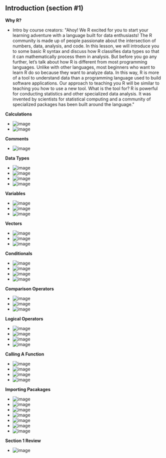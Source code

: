 ## Introduction (section #1)

**Why R?**
- Intro by course creators: "Ahoy! We R excited for you to start your learning adventure with a language built for data enthusiasts! The R community is made up of people passionate about the intersection of numbers,
  data, analysis, and code. In this lesson, we will introduce you to some basic R syntax and discuss how R classifies data types so that it can mathematically process them in analysis. But before you go any further,
  let’s talk about how R is different from most programming languages. Unlike with other languages, most beginners who want to learn R do so because they want to analyze data. In this way, R is more of a tool to
  understand data than a programming language used to build software applications. Our approach to teaching you R will be similar to teaching you how to use a new tool. What is the tool for? R is powerful for
  conducting statistics and other specialized data analysis. It was invented by scientists for statistical computing and a community of specialized packages has been built around the language."

**Calculations**
- ![image](https://github.com/user-attachments/assets/60d40040-7fae-4874-8291-a772590577bb)
- ![image](https://github.com/user-attachments/assets/9df9273b-9098-44f7-8703-2f93b0b07dcf)

**Comments**
- ![image](https://github.com/user-attachments/assets/eac28850-da68-4e5c-8fc8-e6ab1e716bda)

**Data Types**
- ![image](https://github.com/user-attachments/assets/ba229a2a-02c8-4ad8-af22-0288faa59e38)
- ![image](https://github.com/user-attachments/assets/2b763385-e43c-491e-baac-0b7c9ee76267)
- ![image](https://github.com/user-attachments/assets/9368b251-16b1-4818-b8c1-9f746d85898d)
- ![image](https://github.com/user-attachments/assets/25adb388-f083-46e8-a8a1-9ba69a9e97df)

**Variables**
- ![image](https://github.com/user-attachments/assets/a1bcc7a2-2952-4196-9ceb-161add6237f5)
- ![image](https://github.com/user-attachments/assets/edb8e975-33e9-4b45-a6ec-c1543e9599cd)
- ![image](https://github.com/user-attachments/assets/26600dfa-c8ad-4f53-b29c-34950d84720e)

**Vectors**
- ![image](https://github.com/user-attachments/assets/9b843b46-6b26-4e6a-9c9e-c72358b69426)
- ![image](https://github.com/user-attachments/assets/41572fc0-8bf4-4f51-8743-0f56bc431790)
- ![image](https://github.com/user-attachments/assets/f188e50d-3be5-41fe-a8a3-2b7f15c63aa4)

**Conditionals**
- ![image](https://github.com/user-attachments/assets/2f54c12c-856f-46ec-8aa6-d47c8901304e)
- ![image](https://github.com/user-attachments/assets/f578ecb4-7a0d-4402-80c7-e8f4dda1424a)
- ![image](https://github.com/user-attachments/assets/edff7bfe-9aea-4742-b6fe-6116d81b1641)
- ![image](https://github.com/user-attachments/assets/b56697de-4977-44ef-bf4b-3cd145954cbb)

**Comparison Operators**
- ![image](https://github.com/user-attachments/assets/b330951b-2f10-41d6-ba80-11a80c452617)
- ![image](https://github.com/user-attachments/assets/e59f4c91-27e5-4297-b5e8-f1e0d63ab653)
- ![image](https://github.com/user-attachments/assets/dddb919b-3bfc-436a-aa04-6fb7fa9160e4)

**Logical Operators**
- ![image](https://github.com/user-attachments/assets/069485c3-8474-47f1-8e16-05366d4a1d48)
- ![image](https://github.com/user-attachments/assets/fe5f5ced-5afb-44f1-94d0-9f8d2959e0ed)
- ![image](https://github.com/user-attachments/assets/2bdb0e39-e950-4c75-91a2-1013789e73f5)
- ![image](https://github.com/user-attachments/assets/831fa123-bb3b-42b9-8d8b-7c57a275c2fc)

**Calling A Function**
- ![image](https://github.com/user-attachments/assets/8454b132-0fb4-430e-9e25-3222b4fd289f)
- ![image](https://github.com/user-attachments/assets/8bf17bb1-0491-42f7-8065-6a190179aff4)
- ![image](https://github.com/user-attachments/assets/c3ade302-089b-4f31-88c6-2ea4188d1f91)
- ![image](https://github.com/user-attachments/assets/8c4280c7-bb32-4d7f-afbe-dd114f45e5ca)

**Importing Pacakages**
- ![image](https://github.com/user-attachments/assets/86f4fee7-bfe1-4440-aaf4-17718ad6989a)
- ![image](https://github.com/user-attachments/assets/7d157937-4878-4286-a9e6-ae9d8be1a64b)
- ![image](https://github.com/user-attachments/assets/d3c41e58-e0b1-40e4-9aa3-c84f4474f7b0)
- ![image](https://github.com/user-attachments/assets/60898ba2-3e29-4e95-9053-93785dd78276)
- ![image](https://github.com/user-attachments/assets/8df762a4-a81b-40e2-9c06-3b23722468a2)
- ![image](https://github.com/user-attachments/assets/710dfd4d-b40b-43f9-b14e-672c1a09a715)
- ![image](https://github.com/user-attachments/assets/ffb937b3-9347-4af4-a618-e437631d69c7)

**Section 1 Review**
- ![image](https://github.com/user-attachments/assets/78d017a0-a43d-4091-b1a1-7fd3861ab39e)


















